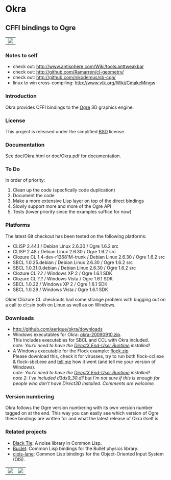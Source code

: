 # Okra

## CFFI bindings to Ogre

<table align="center" width="100%">
  <tr>
    <td align="center">
      <img src="http://www.aerique.net/software/okra/okra.png">
    </td>
  </tr>
</table>

### Notes to self

* check out: http://www.antisphere.com/Wiki/tools:anttweakbar
* check out: http://github.com/Ramarren/cl-geometry/
* check out: http://github.com/nikodemus/sb-cga/
* linux to win cross-compiling: http://www.vtk.org/Wiki/CmakeMingw


### Introduction

Okra provides CFFI bindings to the [Ogre](http://www.ogre3d.org/) 3D
graphics engine.


### License

This project is released under the simplified
[BSD](http://www.opensource.net/licenses/bsd-license.php) license.


### Documentation

See doc/Okra.html or doc/Okra.pdf for documentation.


### To Do

In order of priority:

1. Clean up the code (specfically code duplication)
2. Document the code
3. Make a more extensive Lisp layer on top of the direct bindings
4. Slowly support more and more of the Ogre API
5. Tests (lower priority since the examples suffice for now)


### Platforms

The latest Git checkout has been tested on the following platforms:

* CLISP 2.44.1 / Debian Linux 2.6.30 / Ogre 1.6.2 src
* CLISP 2.48 / Debian Linux 2.6.30 / Ogre 1.6.2 src
* Clozure CL 1.4-dev-r12681M-trunk / Debian Linux 2.6.30 / Ogre 1.6.2 src
* SBCL 1.0.25.debian / Debian Linux 2.6.30 / Ogre 1.6.2 src
* SBCL 1.0.31.0.debian / Debian Linux 2.6.30 / Ogre 1.6.2 src
* Clozure CL ?.? / Windows XP 2 / Ogre 1.6.1 SDK
* Clozure CL ?.? / Windows Vista / Ogre 1.6.1 SDK
* SBCL 1.0.22 / Windows XP 2 / Ogre 1.6.1 SDK
* SBCL 1.0.29 / Windows Vista / Ogre 1.6.1 SDK

Older Clozure CL checkouts had some strange problem with bugging out
on a call to cl::sin both on Linux as well as on Windows.


### Downloads

* http://github.com/aerique/okra/downloads
* Windows executables for Okra: [okra-20090910.zip](http://www.xs4all.nl/~euqirea/downloads/okra-20090910.zip).  
  This includes executables for SBCL and CCL with Okra included.  
  *note: You'll need to have the [DirectX End-User Runtime](http://www.microsoft.com/downloads/Browse.aspx?displaylang=en&categoryid=2) installed!*
* A Windows executable for the Flock example: [flock.zip](http://www.xs4all.nl/~euqirea/downloads/flock.zip)  
  Please download this, check it for virusses, try to run both
  flock-ccl.exe & flock-sbcl.exe and [tell me](aerique@xs4all.nl) how
  it went (and tell me your version of Windows).  
  *note: You'll need to have the [DirectX End-User Runtime](http://www.microsoft.com/downloads/Browse.aspx?displaylang=en&categoryid=2) installed!*  
  *note 2: I've included d3dx9_30.dll but I'm not sure if this is
  enough for people who don't have Direct3D installed. Comments are
  welcome.*


### Version numbering

Okra follows the Ogre version numbering with its own version number
tagged on at the end. This way you can easily see which version of
Ogre these bindings are written for and what the latest release of
Okra itself is.


### Related projects

* [Black Tie](http://github.com/aerique/black-tie): A noise library in
  Common Lisp.
* [Buclet](http://github.com/aerique/buclet): Common Lisp bindings for
  the Bullet physics library.
* [clois-lane](http://github.com/aerique/clois-lane): Common Lisp
  bindings for the Object-Oriented Input System (OIS).

<table align="center" width="100%">
  <tr>
    <td align="center">
      <img src="http://www.aerique.net/software/okra/perlin-blob-a1.png">
    </td>
    <td align="center">
      <img src="http://www.aerique.net/software/okra/perlin-blob-a2.png">
    </td>
  </tr>
</table>
